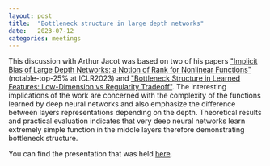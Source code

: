 ```yaml
---
layout: post
title:  "Bottleneck structure in large depth networks"
date:   2023-07-12
categories: meetings
---
```


This discussion with Arthur Jacot was based on two of his papers ["Implicit Bias of Large Depth Networks: a Notion of Rank for Nonlinear Functions"](https://arxiv.org/abs/2209.15055) (notable-top-25% at ICLR2023) 
and ["Bottleneck Structure in Learned Features: Low-Dimension vs Regularity Tradeoff"](https://arxiv.org/abs/2305.19008).
The interesting implications of the work are concerned with the complexity of the functions learned by deep neural networks and also emphasize the difference between layers representations depending on the depth.
Theoretical results and practical evaluation indicates that very deep neural networks learn extremely simple function in the middle layers therefore demonstrating bottleneck structure.

You can find the presentation that was held [here](https://drive.google.com/file/d/1r5usOdYvif0mQubnFy7ka2Yp-uBMn_mf/view?usp=sharing).
